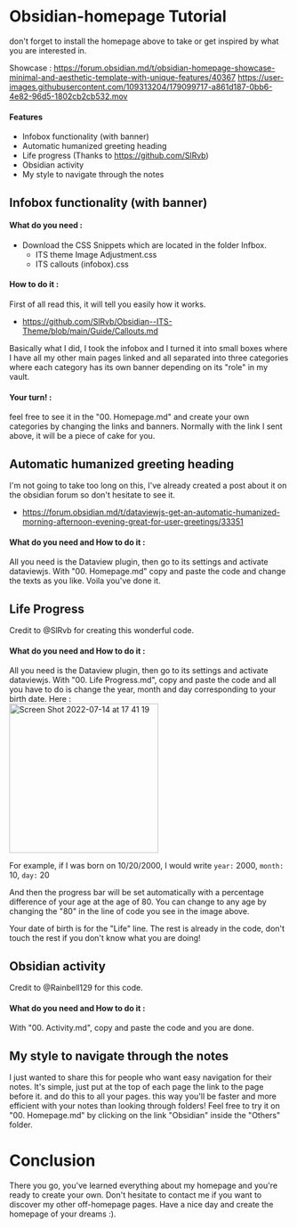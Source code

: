 # Obsidian-homepage Tutorial
don't forget to install the homepage above to take or get inspired by what you are interested in.

Showcase : https://forum.obsidian.md/t/obsidian-homepage-showcase-minimal-and-aesthetic-template-with-unique-features/40367
https://user-images.githubusercontent.com/109313204/179099717-a861d187-0bb6-4e82-96d5-1802cb2cb532.mov


#### Features 
- Infobox functionality (with banner)
- Automatic humanized greeting heading
- Life progress (Thanks to https://github.com/SlRvb)
- Obsidian activity
- My style to navigate through the notes

## Infobox functionality (with banner)
#### What do you need :
- Download the CSS Snippets which are located in the folder Infbox. 
  - ITS theme Image Adjustment.css
  - ITS callouts (infobox).css
  
#### How to do it :
First of all read this, it will tell you easily how it works. 
- https://github.com/SlRvb/Obsidian--ITS-Theme/blob/main/Guide/Callouts.md

Basically what I did, I took the infobox and I turned it into small boxes where I have all my other main pages linked and all separated into three categories where each category has its own banner depending on its "role" in my vault. 

#### Your turn! :
feel free to see it in the "00. Homepage.md" and create your own categories by changing the links and banners. Normally with the link I sent above, it will be a piece of cake for you.

## Automatic humanized greeting heading
I'm not going to take too long on this, I've already created a post about it on the obsidian forum so don't hesitate to see it.
- https://forum.obsidian.md/t/dataviewjs-get-an-automatic-humanized-morning-afternoon-evening-great-for-user-greetings/33351

#### What do you need and How to do it :
All you need is the Dataview plugin, then go to its settings and activate dataviewjs. With "00. Homepage.md" copy and paste the code and change the texts as you like. Voila you've done it.

## Life Progress
Credit to @SlRvb for creating this wonderful code. 

#### What do you need and How to do it :
All you need is the Dataview plugin, then go to its settings and activate dataviewjs.
With "00. Life Progress.md", copy and paste the code and all you have to do is change the year, month and day corresponding to your birth date.
Here :
<br>
<img width="268" alt="Screen Shot 2022-07-14 at 17 41 19" src="https://user-images.githubusercontent.com/109313204/179091015-001548e0-822f-477c-b2eb-1ade8f150846.png">

For example, if I was born on 10/20/2000, I would write
`year:` 2000,
`month:` 10,
`day:` 20

And then the progress bar will be set automatically with a percentage difference of your age at the age of 80. You can change to any age by changing the "80" in the line of code you see in the image above.

Your date of birth is for the "Life" line. The rest is already in the code, don't touch the rest if you don't know what you are doing! 

## Obsidian activity
Credit to @Rainbell129 for this code.

#### What do you need and How to do it :
With "00. Activity.md", copy and paste the code and you are done.

## My style to navigate through the notes
I just wanted to share this for people who want easy navigation for their notes. It's simple, just put at the top of each page the link to the page before it. and do this to all your pages. this way you'll be faster and more efficient with your notes than looking through folders!
Feel free to try it on "00. Homepage.md" by clicking on the link "Obsidian" inside the "Others" folder.

# Conclusion 
There you go, you've learned everything about my homepage and you're ready to create your own. Don't hesitate to contact me if you want to discover my other off-homepage pages. Have a nice day and create the homepage of your dreams :).
